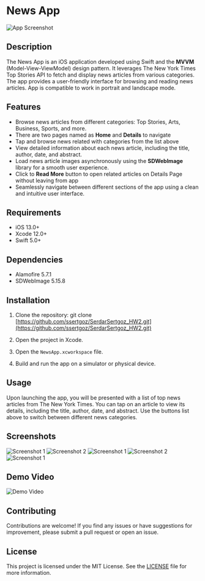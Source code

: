 
# News App

![App Screenshot](screenshots/screenshot_1.png)

## Description

The News App is an iOS application developed using Swift and the **MVVM** (Model-View-ViewModel) design pattern. It leverages The New York Times Top Stories API to fetch and display news articles from various categories. The app provides a user-friendly interface for browsing and reading news articles. App is compatible to work in portrait and landscape mode.

## Features

- Browse news articles from different categories: Top Stories, Arts, Business, Sports, and more.
- There are two pages named as **Home** and **Details** to navigate
- Tap and browse news related with categories from the list above
- View detailed information about each news article, including the title, author, date, and abstract.
- Load news article images asynchronously using the **SDWebImage** library for a smooth user experience.
- Click to **Read More** button to open related articles on Details Page without leaving from app
- Seamlessly navigate between different sections of the app using a clean and intuitive user interface.

## Requirements

- iOS 13.0+
- Xcode 12.0+
- Swift 5.0+

## Dependencies

 - Alamofire 5.7.1
 - SDWebImage 5.15.8

## Installation

1. Clone the repository:
git clone [https://github.com/ssertgoz/SerdarSertgoz_HW2.git](https://github.com/ssertgoz/SerdarSertgoz_HW2.git)

2. Open the project in Xcode.

3. Open the `NewsApp.xcworkspace` file.

4. Build and run the app on a simulator or physical device.

## Usage

Upon launching the app, you will be presented with a list of top news articles from The New York Times. You can tap on an article to view its details, including the title, author, date, and abstract. Use the buttons list above to switch between different news categories.

## Screenshots

![Screenshot 1](screenshots/screenshot_1.png)
![Screenshot 2](screenshots/screenshot_2.png)
![Screenshot 1](screenshots/screenshot_3.png)
![Screenshot 2](screenshots/screenshot_4.png)
![Screenshot 1](screenshots/screenshot_5.png)

## Demo Video

![Demo Video](screenshots/demo_gif.gif)

## Contributing

Contributions are welcome! If you find any issues or have suggestions for improvement, please submit a pull request or open an issue.

## License

This project is licensed under the MIT License. See the [LICENSE](LICENSE) file for more information.

